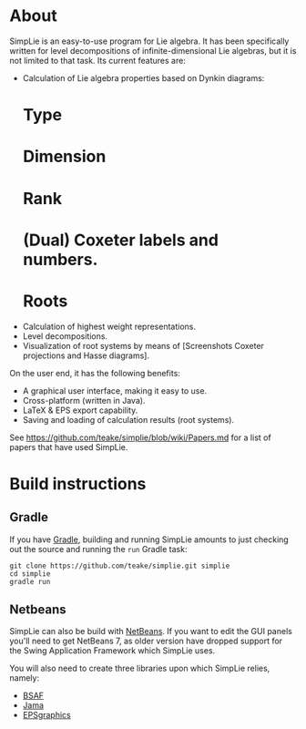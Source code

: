 # About

SimpLie is an easy-to-use program for Lie algebra. It has been specifically written for level decompositions of infinite-dimensional Lie algebras, but it is not limited to that task. Its current features are:

*  Calculation of Lie algebra properties based on Dynkin diagrams:
   # Type
   # Dimension
   # Rank
   # (Dual) Coxeter labels and numbers.
   # Roots
* Calculation of highest weight representations.
* Level decompositions.
* Visualization of root systems by means of [Screenshots Coxeter projections and Hasse diagrams].

On the user end, it has the following benefits:

* A graphical user interface, making it easy to use.
* Cross-platform (written in Java).
* LaTeX & EPS export capability.
* Saving and loading of calculation results (root systems).

See https://github.com/teake/simplie/blob/wiki/Papers.md for a list of papers that have used SimpLie.

# Build instructions #

## Gradle ##

If you have [Gradle](http://www.gradle.org/), building and running SimpLie amounts to just checking out the source and running the `run` Gradle task:

```
git clone https://github.com/teake/simplie.git simplie
cd simplie
gradle run
```


## Netbeans ##

SimpLie can also be build with [NetBeans](https://netbeans.org/). If you want to edit the GUI panels you'll need to get NetBeans 7, as older version have dropped support for the Swing Application Framework which SimpLie uses.

You will also need to create three libraries upon which SimpLie relies, namely:

  * [BSAF](https://kenai.com/projects/bsaf/)
  * [Jama](http://math.nist.gov/javanumerics/jama/)
  * [EPSgraphics](http://math.nist.gov/javanumerics/jama/)
